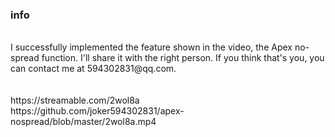 ### info
<br>
I successfully implemented the feature shown in the video, the Apex no-spread function. I'll share it with the right person. If you think that's you, you can contact me at 594302831@qq.com.
<br>
<br>
<br>
https://streamable.com/2wol8a
<br>
https://github.com/joker594302831/apex-nospread/blob/master/2wol8a.mp4